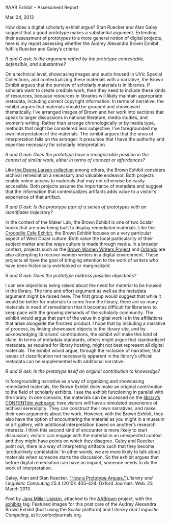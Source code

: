 #AAB Exhibit – Assessment Report

Mar. 24, 2013

 <p>How does a digital scholarly exhibit argue? Stan Ruecker and Alan Galey suggest that a good prototype makes a substantial argument. Extending their assessment of prototypes to a more general notion of digital projects, here is my report assessing whether the Audrey Alexandra Brown Exhibit fulfills Ruecker and Galey’s criteria:</p>
<p><em>R and G ask: Is the argument reified by the prototype contestable, defensible, and substantive?</em></p>
<p>On a technical level, showcasing images and audio housed in UVic Special Collections, and contextualizing these materials with a narrative, the Brown Exhibit argues that the purview of scholarly materials is in libraries. If scholars want to create credible work, then they need to include these kinds of resources, because resources in libraries will likely maintain appropriate metadata, including correct copyright information. In terms of narrative, the exhibit argues that materials should be grouped and showcased thematically. I’ve arranged images of Brown and her work into sections that speak to larger discussions in national literature, media studies, and women’s writing. Rather than arrange chronologically or by media type, methods that might be considered less subjective, I’ve foregrounded my own interpretation of the materials. <span class="pullquote">The exhibit argues that the onus of interpretation falls on the arranger.</span> It presumes that I have the authority and expertise necessary for scholarly interpretation.</p>
<p><em>R and G ask: Does the prototype have a recognizable position in the context of similar work, either in terms of concept or affordances?</em></p>
<p>Like <a title="The Deena Larsen Collection" href="http://mith.umd.edu/larsen/" target="_blank">the Deena Larsen collection</a> among others, the Brown Exhibit considers archival remediation a necessary and valuable endeavor. Both projects enable online access to materials that may not otherwise be easily accessible. Both projects assume the importance of metadata and suggest that the information that contextualizes artifacts adds value to a visitor’s experience of that artifact.</p>
<p><em>R and G ask: Is the prototype part of a series of prototypes with an identifiable trajectory?</em></p>
<p>In the context of the Maker Lab, the Brown Exhibit is one of two Scalar books that are now being built to display remediated materials. Like the <a target="_blank" title="A Question of Access" href="http://maker.uvic.ca/access/">Crocodile Cafe Exhibit</a>, the Brown Exhibit focuses on a very particular aspect of West Coast culture. Both value the local particularity of their subject matter and the ways culture is made through media. In a broader context, projects such as the <a title="Brown University Women Writers Project" href="http://www.wwp.brown.edu/" target="_blank">Brown Women Writers Project</a> and <a title="Orlando" href="http://orlando.cambridge.org/" target="_blank">Orlando</a> are also attempting to recover women writers in a digital environment. These projects all have the goal of bringing attention to the work of writers who have been historically overlooked or marginalized. </p>
<p><em>R and G ask: Does the prototype address possible objections?</em></p>
<p>I can see objections being raised about the need for material to be housed in the library. The time and effort argument as well as the metadata argument might be raised here. The first group would suggest that while it would be better for materials to come from the library, there are so many materials in need of remediation that it becomes difficult for librarians to keep pace with the growing demands of the scholarly community. The exhibit would argue that part of the value in digital work is in the affiliations that arise alongside the finished product. I hope that by including a narrative of process, by linking showcased objects to the library site, and by acknowledging librarians&#8217; contributions, the exhibit will make this kind of claim. In terms of metadata standards, others might argue that standardized metadata, as required for library hosting, might not best represent all digital materials. The exhibit would argue, through the inclusion of narrative, that issues of classification not necessarily apparent in the library’s official metadata can be supplemented with additional narrative.</p>
<p><em>R and G ask: Is the prototype itself an original contribution to knowledge?</em></p>
<p>In foregrounding narrative as a way of organizing and showcasing remediated materials, the Brown Exhibit does make an original contribution to the field of scholarly exhibits. I see the exhibit functioning in parallel with the library. In one scenario, the materials can be accessed on the <a title="Audrey Alexandra Brown Collection" href="http://library.uvic.ca/dig/A_A_Brown.html" target="_blank">library’s CONTENTdm webpage</a>; here visitors will have a simulated experience of archival serendipity. They can construct their own narratives, and make their own arguments about the work. However, with the Brown Exhibit, they also have the option of encountering the material as you might in a museum or art gallery, with additional interpretation based on another’s research interests. I think this second kind of encounter is more likely to start discussion; visitors can engage with the material in an unexpected context and they might have points on which they disagree. Galey and Ruecker point out, there is a way of interpreting artifacts such that they become ‘productively contestable.’ In other words, we are more likely to talk about materials when someone starts the discussion. So the exhibit argues that before digital remediation can have an impact, someone needs to do the work of interpretation.</p>
<p>Galey, Alan and Stan Ruecker. <a title="learn more" href="http://llc.oxfordjournals.org/content/25/4/405" target="_blank">&#8220;How a Prototype Argues.&#8221;</a> <em>Literary and Linguistic Computing</em> 25.4 (2010): 405-424. Oxford Journals. Web. 23 March 2013.</p>
<p>Post by <a title="learn more" href="http://maker.uvic.ca/author/jana/">Jana Millar Usiskin</a>, attached to the <a title="learn more" href="http://maker.uvic.ca/category/brown/">AABrown</a> project, with the <a title="learn more" href="http://maker.uvic.ca/tag/exhibits/">exhibits</a> tag. Featured images for this post care of the Audrey Alexandra Brown Exhibit (built using the Scalar platform) and <em>Literary and Linguistic Computing</em>, at llc.oxfordjournals.org.</p>
